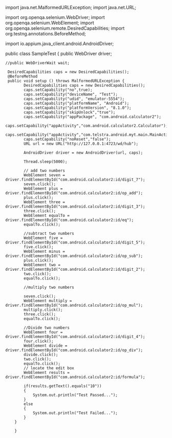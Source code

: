 import java.net.MalformedURLException;
import java.net.URL;

import org.openqa.selenium.WebDriver;
import org.openqa.selenium.WebElement;
import org.openqa.selenium.remote.DesiredCapabilities;
import org.testng.annotations.BeforeMethod;

import io.appium.java_client.android.AndroidDriver;

public class SampleTest {
	public WebDriver driver;

    //public WebDriverWait wait;

	 DesiredCapabilities caps = new DesiredCapabilities();
	 @BeforeMethod
	 public void setup () throws MalformedURLException {
	        DesiredCapabilities caps = new DesiredCapabilities();
	        caps.setCapability("no",true);
	        caps.setCapability("deviceName", "Test");
	        caps.setCapability("udid", "emulator-5554"); 
	        caps.setCapability("platformName", "Android");
	        caps.setCapability("platformVersion", "8.1.0");
	        caps.setCapability("skipUnlock","true");
	        caps.setCapability("appPackage", "com.android.calculator2");
	        caps.setCapability("appActivity","com.android.calculator2.Calculator");
	        caps.setCapability("appActivity","com.telstra.android.myt.main.MainActivity");
	        caps.setCapability("noReset","false");
	        URL url = new URL("http://127.0.0.1:4723/wd/hub");

	        AndroidDriver driver = new AndroidDriver(url, caps);

	        Thread.sleep(5000);

	        // add two numbers
	        WebElement seven = driver.findElementById("com.android.calculator2:id/digit_7");
	        seven.click();
	        WebElement plus = driver.findElementById("com.android.calculator2:id/op_add");
	        plus.click();
	        WebElement three = driver.findElementById("com.android.calculator2:id/digit_3");
	        three.click();
	        WebElement equalTo = driver.findElementById("com.android.calculator2:id/eq");
	        equalTo.click();

	        //subtract two numbers
	        WebElement five = driver.findElementById("com.android.calculator2:id/digit_5");
	        five.click();
	        WebElement minus = driver.findElementById("com.android.calculator2:id/op_sub");
	        plus.click();
	        WebElement two = driver.findElementById("com.android.calculator2:id/digit_2");
	        two.click();
	        equalTo.click();
	        
	        //multiply two numbers
	        
	        seven.click();
	        WebElement multiply = driver.findElementById("com.android.calculator2:id/op_mul");
	        multiply.click();	       
	        three.click();
	        equalTo.click();
	        
	        //Divide two numbers
	        WebElement four = driver.findElementById("com.android.calculator2:id/digit_4");
	        four.click();
	        WebElement divide = driver.findElementById("com.android.calculator2:id/op_div");
	        divide.click();
	        two.click();
	        equalTo.click();
	        // locate the edit box
	        WebElement results = driver.findElementById("com.android.calculator2:id/formula");

	        if(results.getText().equals("10"))
	        {
	            System.out.println("Test Passed...");
	        }
	        else
	        {
	            System.out.println("Test Failed...");
	        }
	    }
	        
	    }

   


    
